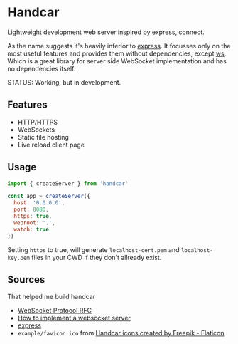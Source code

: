 
# Handcar

Lightweight development web server inspired by express, connect.

As the name suggests it's heavily inferior to [express](https://www.npmjs.com/package/express). It focusses only on the most useful features and provides them without dependencies, except [ws](https://www.npmjs.com/package/ws). Which is a great library for server side WebSocket implementation and has no dependencies itself.

STATUS: Working, but in development.

## Features

* HTTP/HTTPS
* WebSockets
* Static file hosting
* Live reload client page

## Usage

```js
import { createServer } from 'handcar'

const app = createServer({
  host: '0.0.0.0',
  port: 8080,
  https: true,
  webroot: '.',
  watch: true
})
```

Setting `https` to true, will generate `localhost-cert.pem` and `localhost-key.pem` files in your CWD if they don't allready exist.

## Sources
That helped me build handcar

* [WebSocket Protocol RFC](https://www.rfc-editor.org/rfc/rfc6455)
* [How to implement a websocket server](https://dustinpfister.github.io/2019/11/20/nodejs-websocket/)
* [express](https://expressjs.com/)
* `example/favicon.ico` from [Handcar icons created by Freepik - Flaticon](https://www.flaticon.com/free-icons/handcar)